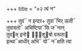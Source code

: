 +++
title = "०२ त्वं न"

+++
तुवं᳓ न इन्दर+ तुवा᳓भिर् ऊती᳓  
तुवायतो᳓ अभिष्टिपा᳓सि ज᳓नान्  
तुव᳓म् इनो᳓ दा᳐शु᳓षो वरूता᳓  
इत्था᳓आधीर् अभि᳓ यो᳓ न᳓क्षति त्वा